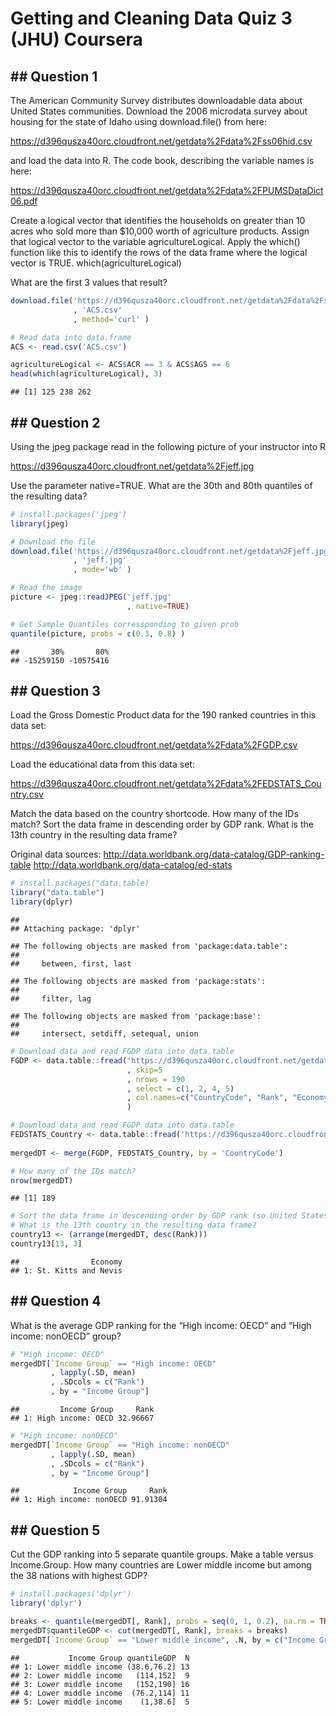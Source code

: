 Getting and Cleaning Data Quiz 3 (JHU) Coursera
================

## \#\# Question 1

The American Community Survey distributes downloadable data about United
States communities. Download the 2006 microdata survey about housing for
the state of Idaho using download.file() from here:

<https://d396qusza40orc.cloudfront.net/getdata%2Fdata%2Fss06hid.csv>

and load the data into R. The code book, describing the variable names
is here:

<https://d396qusza40orc.cloudfront.net/getdata%2Fdata%2FPUMSDataDict06.pdf>

Create a logical vector that identifies the households on greater than
10 acres who sold more than $10,000 worth of agriculture products.
Assign that logical vector to the variable agricultureLogical. Apply the
which() function like this to identify the rows of the data frame where
the logical vector is TRUE. which(agricultureLogical)

What are the first 3 values that result?

``` r
download.file('https://d396qusza40orc.cloudfront.net/getdata%2Fdata%2Fss06hid.csv'
              , 'ACS.csv'
              , method='curl' )

# Read data into data.frame
ACS <- read.csv('ACS.csv')

agricultureLogical <- ACS$ACR == 3 & ACS$AGS == 6
head(which(agricultureLogical), 3)
```

    ## [1] 125 238 262

## \#\# Question 2

Using the jpeg package read in the following picture of your instructor
into R

<https://d396qusza40orc.cloudfront.net/getdata%2Fjeff.jpg>

Use the parameter native=TRUE. What are the 30th and 80th quantiles of
the resulting data?

``` r
# install.packages('jpeg')
library(jpeg)

# Download the file
download.file('https://d396qusza40orc.cloudfront.net/getdata%2Fjeff.jpg'
              , 'jeff.jpg'
              , mode='wb' )

# Read the image
picture <- jpeg::readJPEG('jeff.jpg'
                          , native=TRUE)

# Get Sample Quantiles corressponding to given prob
quantile(picture, probs = c(0.3, 0.8) )
```

    ##       30%       80% 
    ## -15259150 -10575416

## \#\# Question 3

Load the Gross Domestic Product data for the 190 ranked countries in
this data set:

<https://d396qusza40orc.cloudfront.net/getdata%2Fdata%2FGDP.csv>

Load the educational data from this data set:

<https://d396qusza40orc.cloudfront.net/getdata%2Fdata%2FEDSTATS_Country.csv>

Match the data based on the country shortcode. How many of the IDs
match? Sort the data frame in descending order by GDP rank. What is the
13th country in the resulting data frame?

Original data sources:
<http://data.worldbank.org/data-catalog/GDP-ranking-table>
<http://data.worldbank.org/data-catalog/ed-stats>

``` r
# install.packages("data.table)
library("data.table")
library(dplyr)
```

    ## 
    ## Attaching package: 'dplyr'

    ## The following objects are masked from 'package:data.table':
    ## 
    ##     between, first, last

    ## The following objects are masked from 'package:stats':
    ## 
    ##     filter, lag

    ## The following objects are masked from 'package:base':
    ## 
    ##     intersect, setdiff, setequal, union

``` r
# Download data and read FGDP data into data.table
FGDP <- data.table::fread('https://d396qusza40orc.cloudfront.net/getdata%2Fdata%2FGDP.csv'
                          , skip=5
                          , nrows = 190
                          , select = c(1, 2, 4, 5)
                          , col.names=c("CountryCode", "Rank", "Economy", "Total")
                          )

# Download data and read FGDP data into data.table
FEDSTATS_Country <- data.table::fread('https://d396qusza40orc.cloudfront.net/getdata%2Fdata%2FEDSTATS_Country.csv')
     
mergedDT <- merge(FGDP, FEDSTATS_Country, by = 'CountryCode')

# How many of the IDs match?
nrow(mergedDT)
```

    ## [1] 189

``` r
# Sort the data frame in descending order by GDP rank (so United States is last). 
# What is the 13th country in the resulting data frame?
country13 <- (arrange(mergedDT, desc(Rank)))
country13[13, 3]
```

    ##                Economy
    ## 1: St. Kitts and Nevis

## \#\# Question 4

What is the average GDP ranking for the “High income: OECD” and “High
income: nonOECD” group?

``` r
# "High income: OECD" 
mergedDT[`Income Group` == "High income: OECD"
         , lapply(.SD, mean)
         , .SDcols = c("Rank")
         , by = "Income Group"]
```

    ##         Income Group     Rank
    ## 1: High income: OECD 32.96667

``` r
# "High income: nonOECD"
mergedDT[`Income Group` == "High income: nonOECD"
         , lapply(.SD, mean)
         , .SDcols = c("Rank")
         , by = "Income Group"]
```

    ##            Income Group     Rank
    ## 1: High income: nonOECD 91.91304

## \#\# Question 5

Cut the GDP ranking into 5 separate quantile groups. Make a table versus
Income.Group. How many countries are Lower middle income but among the
38 nations with highest GDP?

``` r
# install.packages('dplyr')
library('dplyr')

breaks <- quantile(mergedDT[, Rank], probs = seq(0, 1, 0.2), na.rm = TRUE)
mergedDT$quantileGDP <- cut(mergedDT[, Rank], breaks = breaks)
mergedDT[`Income Group` == "Lower middle income", .N, by = c("Income Group", "quantileGDP")]
```

    ##           Income Group quantileGDP  N
    ## 1: Lower middle income (38.6,76.2] 13
    ## 2: Lower middle income   (114,152]  9
    ## 3: Lower middle income   (152,190] 16
    ## 4: Lower middle income  (76.2,114] 11
    ## 5: Lower middle income    (1,38.6]  5
